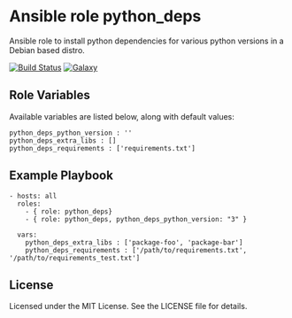 # Ansible role python_deps
Ansible role to install python dependencies for various python versions in a Debian based distro.

[![Build Status](https://travis-ci.org/buildtimetrend/ansible_python_deps.svg)](https://travis-ci.org/buildtimetrend/ansible_python_deps)
[![Galaxy](http://img.shields.io/badge/galaxy-buildtimetrend.python_deps-blue.svg)](https://galaxy.ansible.com/buildtimetrend/python_deps/)

## Role Variables

Available variables are listed below, along with default values:

    python_deps_python_version : ''
    python_deps_extra_libs : []
    python_deps_requirements : ['requirements.txt']

## Example Playbook

    - hosts: all
      roles:
        - { role: python_deps}
        - { role: python_deps, python_deps_python_version: "3" }

      vars:
        python_deps_extra_libs : ['package-foo', 'package-bar']
        python_deps_requirements : ['/path/to/requirements.txt', '/path/to/requirements_test.txt']

## License

Licensed under the MIT License. See the LICENSE file for details.
